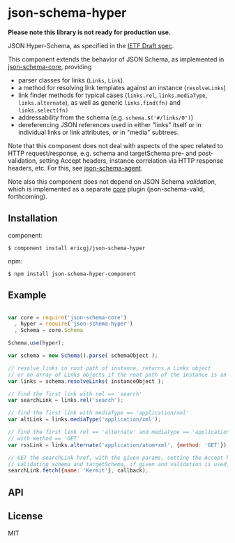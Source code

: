 
# json-schema-hyper

**Please note this library is not ready for production use.**

JSON Hyper-Schema, as specified in the [IETF Draft spec][spec].

This component extends the behavior of JSON Schema, as implemented in 
[json-schema-core][core], providing 

- parser classes for links (`Links`, `Link`). 
- a method for resolving link templates against an instance (`resolveLinks`)
- link finder methods for typical cases (`links.rel`, `links.mediaType`,
`links.alternate`), as well as generic `links.find(fn)` and `links.select(fn)`
- addressability from the schema (e.g. `schema.$('#/links/0')`)
- dereferencing JSON references used in either "links" itself or in 
individual links or link attributes, or in "media" subtrees.

Note that this component does not deal with aspects of the spec related to
HTTP request/response, e.g. schema and targetSchema pre- and post- 
validation, setting Accept headers, instance correlation via HTTP response 
headers, etc. For this, see [json-schema-agent][agent].

Note also this component does not depend on JSON Schema *validation*, which
is implemented as a separate [core][core] plugin (json-schema-valid, 
forthcoming).


## Installation

component:

    $ component install ericgj/json-schema-hyper

npm:

    $ npm install json-schema-hyper-component


## Example

  ```javascript
  
  var core = require('json-schema-core')
    , hyper = require('json-schema-hyper')
    , Schema = core.Schema

  Schema.use(hyper);

  var schema = new Schema().parse( schemaObject );
  
  // resolve links in root path of instance, returns a Links object
  // or an array of Links objects if the root path of the instance is an array
  var links = schema.resolveLinks( instanceObject );

  // find the first link with rel == 'search'
  var searchLink = links.rel('search');

  // find the first link with mediaType == 'application/xml'
  var altLink = links.mediaType('application/xml');

  // find the first link rel == 'alternate' and mediaType == 'application/xml',
  // with method == 'GET'
  var rssLink = links.alternate('application/atom+xml', {method: 'GET'});

  // GET the searchLink href, with the given params, setting the Accept header, 
  // validating schema and targetSchema, if given and validation is used, etc.
  searchLink.fetch({name: 'Kermit'}, callback);
 
 
  ```

## API
   

## License

  MIT

[spec]: http://tools.ietf.org/html/draft-luff-json-hyper-schema-00
[core]: https://github.com/ericgj/json-schema-core
[agent]: https://github.com/ericgj/json-schema-agent


